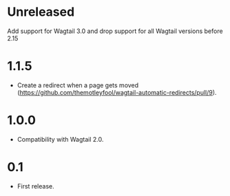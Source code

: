 # Unreleased
Add support for Wagtail 3.0 and drop support for all Wagtail versions before 2.15

# 1.1.5

- Create a redirect when a page gets moved (https://github.com/themotleyfool/wagtail-automatic-redirects/pull/9).

# 1.0.0

- Compatibility with Wagtail 2.0.

# 0.1

- First release.
